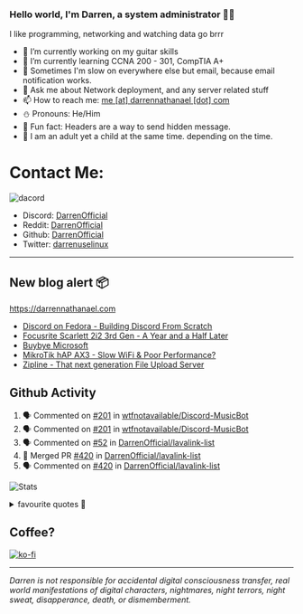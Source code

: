 ### Hello world, I'm Darren, a system administrator 👨‍💻
I like programming, networking and watching data go brrr


- 🔭 I’m currently working on my guitar skills
- 🌴 I’m currently learning CCNA 200 - 301, CompTIA A+ 
- 🚀 Sometimes I'm slow on everywhere else but email, because email notification works.
- 💬 Ask me about Network deployment, and any server related stuff 
- 📫 How to reach me: [me [at] darrennathanael [dot] com](mailto:me@darrennathanael.com) 
- ⛄️ Pronouns: He/Him
- 🍪 Fun fact: Headers are a way to send hidden message.
- 🍻 I am an adult yet a child at the same time. depending on the time.

# Contact Me:

![dacord](https://discord.c99.nl/widget/theme-4/508296903960821771.png)

- Discord: [DarrenOfficial](https://discord.darrennathanael.com)
- Reddit: [DarrenOfficial](https://reddit.com/u/DarrenOfficiallol)
- Github: [DarrenOfficial](https://github.com/DarrenOfficial)
- Twitter: [darrenuselinux](https://twitter.com/darrenuselinux)


---
## New blog alert 📦
https://darrennathanael.com
<!-- BLOG-POST-LIST:START -->
- [Discord on Fedora - Building Discord From Scratch](https://blog.darrennathanael.com/posts/discord-on-fedora/)
- [Focusrite Scarlett 2i2 3rd Gen - A Year and a Half Later](https://blog.darrennathanael.com/posts/focusrite-scarlett-2i2-3rd-gen-year/)
- [Buybye Microsoft](https://blog.darrennathanael.com/posts/i-ditched-windows/)
- [MikroTik hAP AX3 - Slow WiFi &amp; Poor Performance?](https://blog.darrennathanael.com/posts/mikrotik-hap-ax3-wifi/)
- [Zipline - That next generation File Upload Server](https://blog.darrennathanael.com/posts/zipline/)
<!-- BLOG-POST-LIST:END -->

## Github Activity
<!--START_SECTION:activity-->
1. 🗣 Commented on [#201](https://github.com/wtfnotavailable/Discord-MusicBot/issues/201#issuecomment-1902167632) in [wtfnotavailable/Discord-MusicBot](https://github.com/wtfnotavailable/Discord-MusicBot)
2. 🗣 Commented on [#201](https://github.com/wtfnotavailable/Discord-MusicBot/issues/201#issuecomment-1902167541) in [wtfnotavailable/Discord-MusicBot](https://github.com/wtfnotavailable/Discord-MusicBot)
3. 🗣 Commented on [#52](https://github.com/DarrenOfficial/lavalink-list/pull/52#issuecomment-1900835669) in [DarrenOfficial/lavalink-list](https://github.com/DarrenOfficial/lavalink-list)
4. 🎉 Merged PR [#420](https://github.com/DarrenOfficial/lavalink-list/pull/420) in [DarrenOfficial/lavalink-list](https://github.com/DarrenOfficial/lavalink-list)
5. 🗣 Commented on [#420](https://github.com/DarrenOfficial/lavalink-list/pull/420#issuecomment-1899804410) in [DarrenOfficial/lavalink-list](https://github.com/DarrenOfficial/lavalink-list)
<!--END_SECTION:activity-->


![Stats](https://github-readme-stats.vercel.app/api?username=DarrenOfficial&layout=compact&hide_border=true&hide_title=true&count_private=true&include_all_commits=true&show_icons=true&bg_color=00000000&text_color=c3c6ce&icon_color=4e64f7)


<details>
<summary>favourite quotes 🍻</summary>
<br>
<i>"Always trust what others say or write without ever questioning them. Especially their code."</i> -Albert Einstein
<br><br>
  <i>"If she this easy, then she prolly got a diseasy"</i> -Dr Martin Luther King
  <br><br>
  <i>"If a woman is giving you what you want, it is deception."</i> -Sun Tzu, Art of War
</details>


## Coffee?

[![ko-fi](https://ko-fi.com/img/githubbutton_sm.svg)](https://ko-fi.com/R6R1311CB)

---

_Darren is not responsible for accidental digital consciousness transfer, real world manifestations of digital characters, nightmares, night terrors, night sweat, disapperance, death, or dismemberment._

